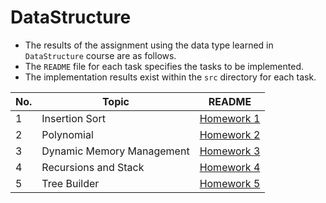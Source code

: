 # DataStructure

* The results of the assignment using the data type learned in `DataStructure` course are as follows.
* The `README` file for each task specifies the tasks to be implemented.
* The implementation results exist within the `src` directory for each task.

| No. | Topic                     | README                               |
|-----|---------------------------|--------------------------------------|
| 1   | Insertion Sort            | [Homework 1](Homework%201/README.md) |
| 2   | Polynomial                | [Homework 2](Homework%202/README.md) |
| 3   | Dynamic Memory Management | [Homework 3](Homework%203/README.md) |
| 4   | Recursions and Stack      | [Homework 4](Homework%204/README.md) |
| 5   | Tree Builder              | [Homework 5](Homework%205/README.md) |